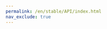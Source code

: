 ```yaml
---
permalink: /en/stable/API/index.html
nav_exclude: true
---
```

<!DOCTYPE html>
<meta charset="utf-8">
<title>Redirecting to https://www.diozero.com/api.html</title>
<meta http-equiv="refresh" content="0; URL=https://www.diozero.com/api.html">
<link rel="canonical" href="https://www.diozero.com/api.html">
